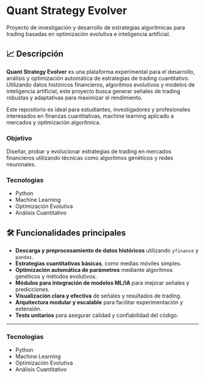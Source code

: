# Quant Strategy Evolver

Proyecto de investigación y desarrollo de estrategias algorítmicas para trading basadas en optimización evolutiva e inteligencia artificial.

## 📈 Descripción

**Quant Strategy Evolver** es una plataforma experimental para el desarrollo, análisis y optimización automática de estrategias de trading cuantitativo.  
Utilizando datos históricos financieros, algoritmos evolutivos y modelos de inteligencia artificial, este proyecto busca generar señales de trading robustas y adaptativas para maximizar el rendimiento.

Este repositorio es ideal para estudiantes, investigadores y profesionales interesados en finanzas cuantitativas, machine learning aplicado a mercados y optimización algorítmica.

### Objetivo

Diseñar, probar y evolucionar estrategias de trading en mercados financieros utilizando técnicas como algoritmos genéticos y redes neuronales.

### Tecnologías
- Python
- Machine Learning
- Optimización Evolutiva
- Análisis Cuantitativo

## 🛠️ Funcionalidades principales

- **Descarga y preprocesamiento de datos históricos** utilizando `yfinance` y `pandas`.  
- **Estrategias cuantitativas básicas**, como medias móviles simples.  
- **Optimización automática de parámetros** mediante algoritmos genéticos y métodos evolutivos.  
- **Módulos para integración de modelos ML/IA** para mejorar señales y predicciones.  
- **Visualización clara y efectiva** de señales y resultados de trading.  
- **Arquitectura modular y escalable** para facilitar experimentación y extensión.  
- **Tests unitarios** para asegurar calidad y confiabilidad del código.  

---
### Tecnologías
- Python
- Machine Learning
- Optimización Evolutiva
- Análisis Cuantitativo

